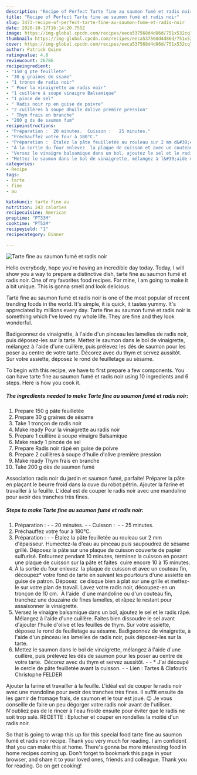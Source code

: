 ```yaml
---
description: "Recipe of Perfect Tarte fine au saumon fumé et radis noir"
title: "Recipe of Perfect Tarte fine au saumon fumé et radis noir"
slug: 3473-recipe-of-perfect-tarte-fine-au-saumon-fume-et-radis-noir
date: 2020-10-17T16:14:20.755Z
image: https://img-global.cpcdn.com/recipes/eeca537568d4d86d/751x532cq70/tarte-fine-au-saumon-fume-et-radis-noir-photo-principale-de-la-recette.jpg
thumbnail: https://img-global.cpcdn.com/recipes/eeca537568d4d86d/751x532cq70/tarte-fine-au-saumon-fume-et-radis-noir-photo-principale-de-la-recette.jpg
cover: https://img-global.cpcdn.com/recipes/eeca537568d4d86d/751x532cq70/tarte-fine-au-saumon-fume-et-radis-noir-photo-principale-de-la-recette.jpg
author: Patrick Quinn
ratingvalue: 4.8
reviewcount: 26786
recipeingredient:
- "150 g pte feuillete"
- "30 g graines de ssame"
- "1 tronon de radis noir"
- " Pour la vinaigrette au radis noir"
- "1 cuillère à soupe vinaigre Balsamique"
- "1 pince de sel"
- " Radis noir rp en guise de poivre"
- "2 cuillères à soupe dhuile dolive premire pression"
- " Thym frais en branche"
- "200 g ds de saumon fum"
recipeinstructions:
- "Préparation :  20 minutes.  Cuisson :   25 minutes."
- "Préchauffez votre four à 180°C."
- "Préparation :  Étalez la pâte feuilletée au rouleau sur 2 mm d&#39;épaisseur. Humectez-la d&#39;eau au pinceau puis saupoudrez de sésame grillé. Déposez la pâte sur une plaque de cuisson couverte de papier sulfurisé. Enfournez pendant 10 minutes, terminez la cuisson en posant une plaque de cuisson sur la pâte et faites  cuire encore 10 à 15 minutes."
- "À la sortie du four enlevez  la plaque de cuisson et avec un couteau fin, découpez* votre fond de tarte en suivant les pourtours d&#39;une assiette en guise de patron. Déposez  ce disque bien à plat sur une grille et mettez-le sur votre plan de travail. Lavez votre radis noir, découpez-en un tronçon de 10 cm.  À l&#39;aide  d&#39;une mandoline ou d&#39;un couteau fin, tranchez une douzaine de fines lamelles, et râpez le restant pour assaisonner la vinaigrette."
- "Versez le vinaigre balsamique dans un bol, ajoutez le sel et le radis râpé. Mélangez à l&#39;aide d&#39;une cuillère. Faites bien dissoudre le sel avant d&#39;ajouter l&#39;huile d&#39;olive et les feuilles de thym. Sur votre assiette, déposez le rond de feuilletage au sésame. Badigeonnez de vinaigrette, à l&#39;aide d&#39;un pinceau les lamelles de radis noir, puis déposez-les sur la tarte."
- "Mettez le saumon dans le bol de vinaigrette, mélangez à l&#39;aide d&#39;une cuillère, puis prélevez les dés de saumon pour les poser au centre de votre tarte.  Décorez avec du thym et servez aussitôt.  * J&#39;ai découpé le cercle de pâte feuilletée avant la cuisson.  Lien : Tartes &amp; Clafoutis Christophe FELDER"
categories:
- Recipe
tags:
- tarte
- fine
- au

katakunci: tarte fine au 
nutrition: 243 calories
recipecuisine: American
preptime: "PT33M"
cooktime: "PT52M"
recipeyield: "1"
recipecategory: Dinner

---
```



![Tarte fine au saumon fumé et radis noir](https://img-global.cpcdn.com/recipes/eeca537568d4d86d/751x532cq70/tarte-fine-au-saumon-fume-et-radis-noir-photo-principale-de-la-recette.jpg)

Hello everybody, hope you're having an incredible day today. Today, I will show you a way to prepare a distinctive dish, tarte fine au saumon fumé et radis noir. One of my favorites food recipes. For mine, I am going to make it a bit unique. This is gonna smell and look delicious.

Tarte fine au saumon fumé et radis noir is one of the most popular of recent trending foods in the world. It's simple, it is quick, it tastes yummy. It's appreciated by millions every day. Tarte fine au saumon fumé et radis noir is something which I've loved my whole life. They are fine and they look wonderful.

Badigeonnez de vinaigrette, à l&#39;aide d&#39;un pinceau les lamelles de radis noir, puis déposez-les sur la tarte. Mettez le saumon dans le bol de vinaigrette, mélangez à l&#39;aide d&#39;une cuillère, puis prélevez les dés de saumon pour les poser au centre de votre tarte. Décorez avec du thym et servez aussitôt. Sur votre assiette, déposez le rond de feuilletage au sésame.


To begin with this recipe, we have to first prepare a few components. You can have tarte fine au saumon fumé et radis noir using 10 ingredients and 6 steps. Here is how you cook it.

<!--inarticleads1-->

##### The ingredients needed to make Tarte fine au saumon fumé et radis noir:

1. Prepare 150 g pâte feuilletée
1. Prepare 30 g graines de sésame
1. Take 1 tronçon de radis noir
1. Make ready  Pour la vinaigrette au radis noir
1. Prepare 1 cuillère à soupe vinaigre Balsamique
1. Make ready 1 pincée de sel
1. Prepare  Radis noir râpé en guise de poivre
1. Prepare 2 cuillères à soupe d&#39;huile d&#39;olive première pression
1. Make ready  Thym frais en branche
1. Take 200 g dès de saumon fumé


Association radis noir du jardin et saumon fumé, parfaite! Préparer la pâte en plaçant le beurre froid dans la cuve du robot pétrin. Ajouter la farine et travailler à la feuille. L&#39;idéal est de couper le radis noir avec une mandoline pour avoir des tranches très fines. 

<!--inarticleads2-->

##### Steps to make Tarte fine au saumon fumé et radis noir:

1. Préparation : -  - 20 minutes. -  - Cuisson :  -  - 25 minutes.
1. Préchauffez votre four à 180°C.
1. Préparation : -  - Étalez la pâte feuilletée au rouleau sur 2 mm d&#39;épaisseur. Humectez-la d&#39;eau au pinceau puis saupoudrez de sésame grillé. Déposez la pâte sur une plaque de cuisson couverte de papier sulfurisé. Enfournez pendant 10 minutes, terminez la cuisson en posant une plaque de cuisson sur la pâte et faites  cuire encore 10 à 15 minutes.
1. À la sortie du four enlevez  la plaque de cuisson et avec un couteau fin, découpez* votre fond de tarte en suivant les pourtours d&#39;une assiette en guise de patron. Déposez  ce disque bien à plat sur une grille et mettez-le sur votre plan de travail. Lavez votre radis noir, découpez-en un tronçon de 10 cm.  À l&#39;aide  d&#39;une mandoline ou d&#39;un couteau fin, tranchez une douzaine de fines lamelles, et râpez le restant pour assaisonner la vinaigrette.
1. Versez le vinaigre balsamique dans un bol, ajoutez le sel et le radis râpé. Mélangez à l&#39;aide d&#39;une cuillère. Faites bien dissoudre le sel avant d&#39;ajouter l&#39;huile d&#39;olive et les feuilles de thym. Sur votre assiette, déposez le rond de feuilletage au sésame. Badigeonnez de vinaigrette, à l&#39;aide d&#39;un pinceau les lamelles de radis noir, puis déposez-les sur la tarte.
1. Mettez le saumon dans le bol de vinaigrette, mélangez à l&#39;aide d&#39;une cuillère, puis prélevez les dés de saumon pour les poser au centre de votre tarte.  Décorez avec du thym et servez aussitôt. -  - * J&#39;ai découpé le cercle de pâte feuilletée avant la cuisson. -  - Lien : Tartes &amp; Clafoutis Christophe FELDER


Ajouter la farine et travailler à la feuille. L&#39;idéal est de couper le radis noir avec une mandoline pour avoir des tranches très fines. Il suffit ensuite de les garnir de fromage frais, de saumon et le tour est joué. 😉 Je vous conseille de faire un peu dégorger votre radis noir avant de l&#39;utiliser. N&#39;oubliez pas de le rincer à l&#39;eau froide ensuite pour éviter que le radis ne soit trop salé. RECETTE : Eplucher et couper en rondelles la moitié d&#39;un radis noir. 

So that is going to wrap this up for this special food tarte fine au saumon fumé et radis noir recipe. Thank you very much for reading. I am confident that you can make this at home. There's gonna be more interesting food in home recipes coming up. Don't forget to bookmark this page in your browser, and share it to your loved ones, friends and colleague. Thank you for reading. Go on get cooking!
